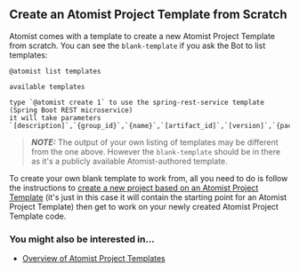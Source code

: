 ## Create an Atomist Project Template from Scratch

Atomist comes with a template to create a new Atomist Project Template from scratch. You can see the `blank-template` if you ask the Bot to list templates:

```
@atomist list templates

available templates

type `@atomist create 1` to use the spring-rest-service template (Spring Boot REST microservice) 
it will take parameters `[description]`,`{group_id}`,`{name}`,`[artifact_id]`,`[version]`,`{package_name}
```

> ***NOTE:*** The output of your own listing of templates may be different from the one above. However the `blank-template` should be in there as it's a publicly available Atomist-authored template.

To create your own blank template to work from, all you need to do is follow the instructions to [create a new project based on an Atomist Project Template](new-project-template.md) (it's just in this case it will contain the starting point for an Atomist Project Template) then get to work on your newly created Atomist Project Template code.

### You might also be interested in...

* [Overview of Atomist Project Templates](/reference-docs/project-templates/project-templates-overview.md)
